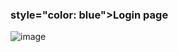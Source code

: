<h3> style="color: blue">Login page</h3>

![image](https://github.com/akmalxoja/identity-client/assets/145533924/514cad84-646e-49d0-b026-0f3435d7fd0d)
